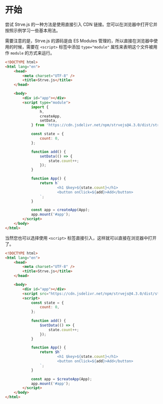 # 开始

尝试 Strve.js 的一种方法是使用直接引入 CDN 链接。您可以在浏览器中打开它并按照示例学习一些基本用法。

需要注意的是，Strve.js 的源码是由 ES Modules 管理的，所以直接在浏览器中使用的时候，需要在 `<script>` 标签中添加 `type="module"` 属性来表明这个文件被用作 `module` 的方式来运行。

```html
<!DOCTYPE html>
<html lang="en">
	<head>
		<meta charset="UTF-8" />
		<title>Strve.js</title>
	</head>

	<body>
		<div id="app"></div>
		<script type="module">
			import {
				h,
				createApp,
				setData,
			} from 'https://cdn.jsdelivr.net/npm/strvejs@4.3.0/dist/strve.esm.min.js';

			const state = {
				count: 0,
			};

			function add() {
				setData(() => {
					state.count++;
				});
			}

			function App() {
				return h`
                        <h1 $key>${state.count}</h1>
                        <button onClick=${add}>Add</button> 
				`;
			}

			const app = createApp(App);
			app.mount('#app');
		</script>
	</body>
</html>
```

当然您也可以选择使用 `<script>` 标签直接引入，这样就可以直接在浏览器中打开了。

```html
<!DOCTYPE html>
<html lang="en">
	<head>
		<meta charset="UTF-8" />
		<title>Strve.js</title>
	</head>

	<body>
		<div id="app"></div>
		<script src="https://cdn.jsdelivr.net/npm/strvejs@4.3.0/dist/strve.iife.min.js"></script>
		<script>
			const state = {
				count: 0,
			};
			
			function add() {
				$setData(() => {
					state.count++;
				});
			}

			function App() {
				return $h`
                        <h1 $key>${state.count}</h1>
                        <button onClick=${add}>Add</button> 
				`;
			}

			const app = $createApp(App);
			app.mount('#app');
		</script>
	</body>
</html>
```

<startedCom/>